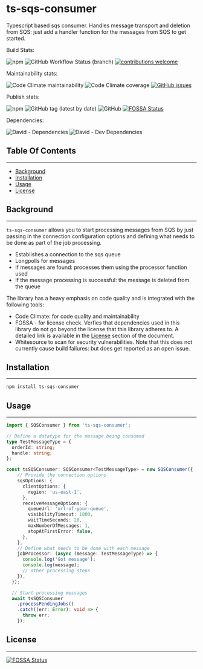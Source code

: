 # ts-sqs-consumer

Typescript based sqs consumer. Handles message transport and deletion from SQS: just add a handler function for the messages from SQS to get started.

Build Stats:

![npm](https://img.shields.io/npm/dm/ts-sqs-consumer)
![GitHub Workflow Status (branch)](https://github.com/sshivananda/ts-sqs-consumer/workflows/Node.js%20CI/badge.svg?event=push)
[![contributions welcome](https://img.shields.io/badge/contributions-welcome-brightgreen.svg)](https://github.com/sshivananda/ts-sqs-consumer/issues)

Maintainability stats:

![Code Climate maintainability](https://img.shields.io/codeclimate/maintainability-percentage/sshivananda/ts-sqs-consumer)
![Code Climate coverage](https://img.shields.io/codeclimate/coverage/sshivananda/ts-sqs-consumer)
[![GitHub issues](https://img.shields.io/github/issues/sshivananda/ts-sqs-consumer?label=Open%20Issues)](https://github.com/sshivananda/ts-sqs-consumer/issues)

Publish stats:

![npm](https://img.shields.io/npm/v/ts-sqs-consumer)
![GitHub tag (latest by date)](https://img.shields.io/github/v/tag/sshivananda/ts-sqs-consumer?label=GIT%20TAG)
![GitHub](https://img.shields.io/github/license/sshivananda/ts-sqs-consumer)
[![FOSSA Status](https://app.fossa.io/api/projects/git%2Bgithub.com%2Fsshivananda%2Fts-sqs-consumer.svg?type=shield)](https://app.fossa.io/projects/git%2Bgithub.com%2Fsshivananda%2Fts-sqs-consumer?ref=badge_shield)

Dependencies:

![David - Dependencies](https://img.shields.io/david/sshivananda/ts-sqs-consumer)
![David - Dev Dependencies](https://img.shields.io/david/dev/sshivananda/ts-sqs-consumer?color=green)

## Table Of Contents

---

- [Background](#background)
- [Installation](#installation)
- [Usage](#usage)
- [License](#license)

## Background

---
`ts-sqs-consumer` allows you to start processing messages from SQS by just
passing in the connection configuration options and defining what needs to
be done as part of the job processing.

- Establishes a connection to the sqs queue
- Longpolls for messages
- If messages are found: processes them using the processor function used
- If the message processing is successful: the message is deleted from the queue

The library has a heavy emphasis on code quality and is integrated with
the following tools:

- Code Climate: for code quality and maintainability
- FOSSA - for license check. Verfies that dependencies used in this library
  do not go beyond the license that this library adheres to. A detailed link
  is available in the [License](##License) section of the document.
- Whitesource to scan for security vulnerabilities. Note that this does not
  currently cause build failures: but does get reported as an open issue.

## Installation

---

```bash
npm install ts-sqs-consumer
```

## Usage

---

```ts
import { SQSConsumer } from 'ts-sqs-consumer';

// Define a datatype for the message being consumed
type TestMessageType = {
  orderId: string;
  handle: string;
};

const tsSQSConsumer: SQSConsumer<TestMessageType> = new SQSConsumer({
    // Provide the connection options
    sqsOptions: {
      clientOptions: {
        region: 'us-east-1',
      },
      receiveMessageOptions: {
        queueUrl: 'url-of-your-queue',
        visibilityTimeout: 1800,
        waitTimeSeconds: 20,
        maxNumberOfMessages: 1,
        stopAtFirstError: false,
      },
    },
    // Define what needs to be done with each message
    jobProcessor: (async (message: TestMessageType) => {
      console.log('Got message');
      console.log(message);
      // other processing steps
    }),
  });

  // Start processing messages
  await tsSQSConsumer
    .processPendingJobs()
    .catch((err: Error): void => {
      throw err;
    });
```

## License

---
[![FOSSA Status](https://app.fossa.io/api/projects/git%2Bgithub.com%2Fsshivananda%2Fts-sqs-consumer.svg?type=large)](https://app.fossa.io/projects/git%2Bgithub.com%2Fsshivananda%2Fts-sqs-consumer?ref=badge_large)
